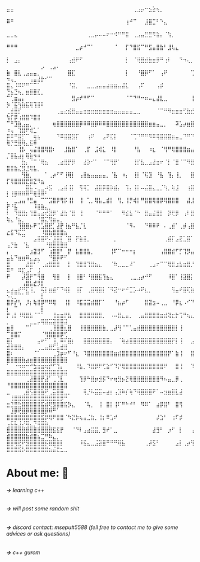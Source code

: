 ⣤⣤⠀⠀⠀⠀⠀⠀⠀⠀⠀⠀⠀⠀⠀⠀⠀⠀⠀⠀⠀⠀⠀⠀⠀⠀⠀⠀⠀⠀⠀⠀⠀⢀⣠⡤⠒⣢⣵⢦⡀⠀⠀⠀⠀⠀⠀⠀⠀⠀⠀⠀⠀⠀⠀⠀⠀⠀⠀⠀⠀⠀⠀⠀⠀
⠿⠛⠀⠀⠀⠀⠀⠀⠀⠀⠀⠀⠀⠀⠀⠀⠀⠀⠀⠀⠀⠀⠀⠀⠀⠀⠀⠀⠀⠀⠀⢰⠚⠉⠀⠀⣸⣿⣉⠃⠑⣄⠀⠀⠀⠀⠀⠀⠀⠀⠀⠀⠀⠀⠀⠀⠀⠀⠀⠀⠀⠀⠀⠀⠀
⣀⣀⣄⠀⠀⠀⠀⠀⠀⠀⠀⠀⠀⠀⠀⠀⠀⠀⠀⠀⠀⢀⣀⡤⠤⠤⠖⠒⠺⠛⠛⣿⠀⢀⣠⣤⣛⣛⠻⣷⡄⠈⢳⡀⠀⠀⠀⠀⠀⠀⠀⠀⠀⠀⠀⠀⠀⠀⠀⠀⠀⠀⠀⠀⠀
⠛⠛⠛⠀⠀⠀⠀⠀⠀⠀⠀⠀⠀⠀⠀⠀⠀⠀⣀⡴⠚⠉⠁⠀⠀⠀⠀⠀⠈⠀⠀⡏⠙⣿⣯⠉⠛⣫⣤⣿⣷⠃⣸⢧⣄⠀⠀⠀⠀⠀⠀⠀⠀⠀⠀⠀⠀⠀⠀⠀⠀⠀⠀⠀⠀
⡇⠀⣠⡄⠀⠀⠀⠀⠀⠀⠀⠀⠀⠀⠀⠀⢠⣾⠟⠋⠀⠀⠀⠀⠀⠀⠀⠀⠀⠀⠀⡇⠀⠈⢿⣿⣾⣷⣶⡿⠛⢰⠇⠀⠀⠙⠲⢄⡀⠀⠀⠀⠀⠀⠀⠀⠀⠀⡠⠀⢀⣠⠄⠀⠀
⣷⠀⣿⣇⢀⣠⣤⣤⡀⠀⠀⠀⠀⠀⠀⠀⣿⣏⠀⠀⠀⠀⠀⠀⠀⠀⠀⠀⠀⠀⠀⡇⠀⠀⠘⣿⡿⠋⠁⠀⢠⠟⠀⠀⠀⠀⠀⠀⢉⠲⢤⡀⠀⠀⠀⢠⣤⣼⡗⠊⠉⠀⠀⠀⠀
⣿⣄⠸⠿⠟⠛⠉⠉⠁⠀⠀⠀⠀⠀⠀⠀⠘⣽⡀⠀⠀⣀⣀⣠⣤⣤⣴⣶⣶⣤⣼⣇⠀⠀⢠⠏⠀⠀⠀⢠⡾⠀⠀⠀⠀⠀⠀⠀⠀⢙⣦⣙⢦⡀⣶⣿⣿⣏⡀⠀⠀⠀⠀⠀⠀
⠉⢁⣶⣤⡄⠀⠀⠀⠀⠀⠀⠀⠀⠀⠀⠀⠀⣻⡴⠞⠛⠋⠉⠀⠀⠀⠀⠀⠀⠀⠀⠈⠉⠙⠛⠒⠶⠤⣄⣼⣇⣀⠀⠀⠀⠀⠀⠀⢸⡳⠈⣯⢳⣷⣯⢿⢹⣿⠇⠀⠀⠀⠀⠀⠀
⢀⣾⣿⡏⠀⠀⠀⠀⠀⠀⠀⠀⠀⢀⣤⣔⣮⣿⣤⣤⣶⣶⣶⣶⣶⣶⣶⣶⣤⣤⣤⣤⣤⣀⣀⠀⠀⠀⠀⠈⠉⠛⠻⣶⣶⣶⢋⣷⣞⢳⡏⡿⢰⣿⣿⠹⣿⣿⠀⠀⠀⠀⠀⠀⠀
⠉⠛⣹⣷⣠⣤⡀⠀⠀⠀⠀⠀⢶⣿⣿⣿⣿⣿⣿⡿⠿⠿⣿⡿⠿⠿⣿⣿⣿⣿⣿⣿⣿⣿⣿⣿⣿⣶⣶⣤⣀⡀⠀⠀⠽⣡⡴⣶⣿⠰⢤⠀⢹⣿⠟⢾⣁⠁⠀⠀⠀⠀⠀⠀⠀
⡿⠿⠛⣿⡋⠉⠀⢶⣦⠀⠀⠀⠀⠙⠿⣿⣿⣻⡏⠀⠀⢰⠟⠀⠀⣠⠟⣏⡇⠀⠀⠀⠈⢉⠙⠛⠛⠻⠿⢿⣿⣿⣿⣶⣤⣀⠙⠛⠙⢿⡙⣛⣿⢿⣄⣯⠿⠀⠀⠀⠀⠀⠀⠀⠀
⠀⠀⠀⢸⡧⠀⢤⣬⣿⣿⢿⣿⠆⠀⠀⣸⣷⣿⠁⠀⢀⡏⠀⣨⢾⣅⠀⠸⡇⠀⠀⠀⠀⠘⣧⠀⠀⠰⣆⠀⠈⢻⠛⢿⣿⣿⣿⣶⣤⡈⣿⣧⣴⡆⢿⣷⠲⠶⠀⠀⠀⠀⠀⠀⠀
⠀⠀⠀⠀⣷⡄⠈⠉⠈⢿⣦⠀⠀⢀⣴⣿⡟⡿⠀⠀⣼⡵⠊⠁⠀⠈⠉⢻⡟⠁⠀⠀⠀⢸⡏⣧⣀⣠⣼⣶⠖⠈⡇⠈⣿⠈⠉⠻⣿⣿⣿⣷⣌⣻⣘⢿⣧⡀⠀⠀⠀⠀⠀⠀⠀
⠀⠀⠀⠀⢻⣷⡀⠀⠀⠀⠁⢀⡴⠋⠋⢸⢿⡇⠀⢠⣿⣦⣤⣤⣤⣤⡀⠈⣧⠀⠰⡄⠀⢸⡇⠈⢯⣹⠀⠘⣧⠀⢹⡄⢸⡀⠀⠀⣿⡏⢿⣿⣿⣿⣟⣿⣝⠻⣦⠀⠀⠀⠀⠀⠀
⠀⠀⠀⠀⠀⣿⣧⠠⣀⣀⠴⣫⠀⢀⣠⣾⢸⡇⠀⢻⢿⡁⠀⣼⣿⡿⣿⡷⣾⡄⠀⢹⡄⢸⡇⠤⣬⣿⣄⣀⡈⢳⡀⢷⣸⠀⠀⢰⣿⡇⢸⡿⠿⠿⠿⠛⢿⣿⠿⠃⠀⠀⠀⠀⠀
⡀⠀⣀⣠⣤⠘⣛⣤⠀⠉⠉⣩⣿⡿⢻⡯⢸⡇⠀⢸⠀⢁⡀⢿⣧⣀⣾⡇⠀⢻⡀⢸⡛⢾⡇⠛⣿⣿⢿⣿⡿⢿⣿⣿⣿⠀⠀⣼⣸⡟⠘⣧⠀⠀⠀⠀⠸⣿⣷⣄⡀⠀⠀⠀⠀
⠇⠀⠹⣿⣿⡆⢹⣿⣤⣴⢞⣽⡿⠁⣼⣷⠈⣿⠀⢸⠀⠀⠀⠈⠛⠛⠛⠁⠀⠀⠻⣮⣧⠈⠓⠀⣿⣤⣬⣿⡇⠀⡽⢟⡿⠀⢠⠇⣿⢷⣄⠘⣦⡀⠀⠀⠀⠘⣿⣍⢻⣶⣤⡀⠀
⠀⠀⠀⢹⣿⣿⡦⠟⢉⣡⣿⣟⡁⣼⡟⢸⣦⠛⣧⡈⣇⠀⠀⠀⠀⠀⠀⠀⠀⠀⠀⠈⠻⠄⠀⠀⠙⠿⠿⠟⠀⠄⢀⣾⠁⢀⡾⢠⣿⣔⣯⠹⣍⣉⠀⠀⠀⠀⠸⣿⣷⣿⣿⣿⣦
⠀⠀⠀⠀⠉⠀⠀⣠⣿⣿⠟⠌⣸⣿⡇⠈⣿⠀⡟⣷⣿⡀⠀⠀⠀⠀⠀⠀⡀⠀⠀⠀⠀⠀⠀⠀⠀⠀⠀⠀⠀⢀⣾⡏⣠⣟⣁⣿⠁⢠⡙⣷⠀⠈⣧⠀⠀⠀⠀⠘⣿⣿⣿⣿⣿
⡄⠀⠀⠀⠀⠀⣰⣽⣻⠋⠀⢰⣿⣿⠃⠀⡟⠀⣧⣿⣿⣧⡀⠀⠀⠀⠀⢸⠏⠉⠒⠒⠒⡆⠀⠀⠀⠀⠀⠀⢠⣿⣿⣾⠋⡋⢹⡻⣤⣤⣧⠙⣶⣶⠿⣄⣠⣄⠀⠀⠙⣿⡿⠟⠋
⣿⠀⠀⠀⠀⣼⣿⠃⠁⢀⣴⣿⣿⣿⠀⠀⡇⠀⢹⣿⣿⢹⣿⣦⣄⠀⠀⠈⠷⣀⣀⣀⠼⠁⠀⠀⠀⢀⣠⠖⠉⠉⢿⣿⣰⣧⣶⣿⡘⠿⠛⠀⠿⣏⣠⠏⠀⣸⠀⠀⠀⠀⠀⠀⠀
⠟⠀⠀⠀⡼⣽⡟⠉⢻⣿⠀⠀⢻⣿⠀⠀⡇⠀⢸⣿⠃⠘⣿⣿⣯⢹⣦⣄⠀⠀⠀⠀⢀⣀⣠⡴⠚⠋⠀⠀⠀⠀⠸⣿⠁⢸⣽⣿⡅⠀⠀⠀⠀⢠⣿⣧⣞⡻⡇⠀⠀⠀⠀⠀⠀
⣄⣴⣤⡞⠛⣏⢸⡀⠀⢯⡇⣶⣾⠋⠙⢾⡇⠀⢸⡏⠀⢀⣿⢿⣿⡇⠈⠻⣝⠒⠖⠚⣉⡡⠴⠟⣆⡀⠀⠀⠀⠀⠀⢻⣤⠞⣿⢏⣷⠢⢍⡉⠉⠁⠉⠀⠀⠀⡇⠀⠀⠀⠀⠀⠀
⣿⡿⡞⢣⠀⡸⡆⢷⣿⡿⠛⠿⢿⠀⠀⢸⡇⠀⠸⣯⣭⣭⣾⣿⡏⠁⠀⠀⠘⣦⡴⠋⠀⠀⠀⠀⣿⣽⣲⠤⢀⣀⠀⠘⡿⣆⠠⠊⠙⡆⠀⠉⠀⠀⠀⠀⠀⠀⡇⠀⠀⠀⠀⠀⠀
⡟⢠⡇⠸⢿⣿⣧⠈⠉⠁⠀⠀⢸⣶⣶⡟⣧⠀⠀⣿⣿⣿⣿⣿⣿⡀⠀⠠⠤⣿⣄⣤⡀⠀⢀⣤⣿⣿⣿⣿⣶⣾⢽⣖⡗⢩⠛⢦⣄⡀⠀⠀⠀⠀⠀⣀⣀⡤⢿⣿⣭⣽⣿⣿⣽
⣶⣿⠀⠀⠀⠉⠁⠀⠀⠀⠀⢀⢸⣿⣿⣆⣿⠀⠀⢸⣿⣿⣿⣿⣿⣷⡀⣀⡼⢻⠈⠉⢁⣤⣾⣿⣿⣿⣿⣿⣿⣿⣿⣿⡇⢸⠀⠀⠀⠉⣿⣿⡍⠀⠀⠀⠀⠀⠈⢻⣿⣿⣿⡿⢋
⣿⡏⠀⠀⠀⠀⠀⠀⣤⠖⠋⠁⢸⡀⠿⠏⣿⡆⠀⠀⣿⣿⣿⣿⣿⣿⣿⡄⠀⠈⢷⣴⣿⣿⣿⣿⣿⣿⣿⣿⣿⣿⣿⡟⡇⢸⠀⠀⣠⣾⣿⣿⣿⡄⠀⠀⠀⢀⣀⣤⣿⣋⣥⣾⣿
⣿⠆⠀⠀⠀⠀⠀⠈⠁⠀⠀⠀⢀⣹⡶⠖⠋⠘⣆⠀⠹⣿⣿⣿⣿⣿⣿⣿⣶⣾⣿⣿⣿⣿⣿⣿⣿⣿⣿⣿⣿⣿⡟⠁⣷⢸⠀⠀⣿⣿⣿⣿⣿⣷⣴⣶⣿⣿⣿⣿⣿⣿⣿⣿⣿
⠁⠀⠐⠲⠶⠒⠚⣳⣶⣶⢶⡞⠋⢹⡄⠀⠀⠀⠸⣧⡀⠹⣿⡿⠟⢋⣵⠋⠹⡝⢿⣿⣿⣿⣿⣿⣿⣿⣿⣿⣿⠟⠀⠀⣿⢸⠀⠀⠹⣿⣿⣿⣿⣿⣿⣿⣿⣿⣿⣿⣿⣿⣿⣿⣿
⠀⠀⠀⠀⠀⢀⣼⣿⣿⡟⣼⠁⢀⢈⣇⠀⠀⠀⠀⢹⡿⠓⣿⡶⣺⡯⠙⠖⢶⣻⡦⣝⢿⣿⣿⣿⣿⣿⣿⣿⠻⠦⣤⣀⡿⢀⠀⠀⠀⠘⣿⣿⣿⣿⣿⣿⣿⣿⣿⣿⣿⣿⣿⣿⣿
⣀⠀⠀⠀⢀⣾⢫⣿⣿⣷⠟⢀⣭⣿⣿⣀⡀⠀⠀⠀⢿⡘⠧⣭⣭⠤⣴⡆⢠⣹⠷⡎⢷⠙⢿⣿⣿⣿⠟⠁⠤⣲⣶⣿⣇⣼⠀⠀⠀⠀⢸⣿⣿⣿⣿⣿⣿⣿⣿⣿⣿⣿⣿⡿⠛
⣒⣙⣛⣓⣿⣿⣿⣿⣿⣯⣾⢟⣻⣿⣿⣯⡳⣄⠀⠀⠈⢧⡀⠀⢸⠀⣿⡇⢸⠏⠛⠓⠚⠃⠀⠻⠿⠁⠀⣴⡿⣿⠃⠀⣿⢻⠀⠀⠀⠀⣸⡿⢟⣿⡿⢿⣿⣿⣿⡿⠿⠛⠁⠀⠀
⣿⣿⣿⣿⣿⣿⣿⣿⣿⣯⡿⢿⠟⣿⣿⠈⠳⣝⡷⢦⣤⣈⣷⡀⢸⡆⠿⣡⠞⠀⠀⠀⠀⠀⠀⠀⠀⠀⠀⡼⣱⠃⠀⢰⠏⡾⠀⠀⠀⢠⣯⣧⣸⡜⢿⣄⡙⢿⣿⣷⡀⠀⠀⠀⠀
⣿⣿⣿⣿⣿⣿⣿⣿⣿⣿⣿⣿⣯⣯⡟⠀⠀⠈⠙⠇⣠⣴⣭⣭⡀⣻⠞⠁⣀⠀⠀⠀⠀⠀⠀⠀⠀⠀⣼⣻⠃⠀⡰⠋⠀⡇⠀⠀⢠⣾⣿⣿⣿⣿⣷⣾⣿⣦⣉⠛⠷⣄⡀⠀⠀
⣿⣿⢿⣟⠟⣻⣿⣿⣿⣿⡯⣿⣿⣿⡇⠀⠀⠀⠀⠸⣯⣄⣀⣨⣽⣿⠛⠛⠛⢿⣧⠀⠀⠀⠀⠀⢀⡼⣫⠃⠀⠀⠀⠀⣠⡇⢀⡴⢻⣿⣿⣿⣯⡧⣿⣿⣿⣿⣿⣿⣦⣬⣟⣂⣀

# About me: 👀
###### **->** learning c++
###### **->** will post some random shit
###### **->** discord contact: msepu#5588 (fell free to contact me to give some advices or ask questions)
###### **->** c++ gurom 
